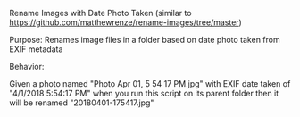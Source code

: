 Rename Images with Date Photo Taken (similar to https://github.com/matthewrenze/rename-images/tree/master)

Purpose: Renames image files in a folder based on date photo taken from EXIF metadata

Behavior:

Given a photo named "Photo Apr 01, 5 54 17 PM.jpg"
with EXIF date taken of "4/1/2018 5:54:17 PM"
when you run this script on its parent folder
then it will be renamed "20180401-175417.jpg"
